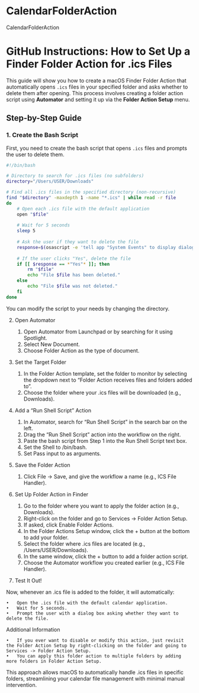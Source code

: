 # CalendarFolderAction
CalendarFolderAction

# GitHub Instructions: How to Set Up a Finder Folder Action for .ics Files

This guide will show you how to create a macOS Finder Folder Action that automatically opens `.ics` files in your specified folder and asks whether to delete them after opening. This process involves creating a folder action script using **Automator** and setting it up via the **Folder Action Setup** menu.

## Step-by-Step Guide

### 1. Create the Bash Script

First, you need to create the bash script that opens `.ics` files and prompts the user to delete them.

```bash
#!/bin/bash

# Directory to search for .ics files (no subfolders)
directory="/Users/USER/Downloads"

# Find all .ics files in the specified directory (non-recursive)
find "$directory" -maxdepth 1 -name "*.ics" | while read -r file
do
    # Open each .ics file with the default application
    open "$file"
    
    # Wait for 5 seconds
    sleep 5
    
    # Ask the user if they want to delete the file
    response=$(osascript -e 'tell app "System Events" to display dialog "Do you want to delete the file '"$file"'?" buttons {"Yes", "No"} default button "No"')
    
    # If the user clicks "Yes", delete the file
    if [[ $response == *"Yes"* ]]; then
        rm "$file"
        echo "File $file has been deleted."
    else
        echo "File $file was not deleted."
    fi
done

```
You can modify the script to your needs by changing the directory.

2. Open Automator

	1.	Open Automator from Launchpad or by searching for it using Spotlight.
	2.	Select New Document.
	3.	Choose Folder Action as the type of document.

3. Set the Target Folder

	1.	In the Folder Action template, set the folder to monitor by selecting the dropdown next to “Folder Action receives files and folders added to”.
	2.	Choose the folder where your .ics files will be downloaded (e.g., Downloads).

4. Add a “Run Shell Script” Action

	1.	In Automator, search for “Run Shell Script” in the search bar on the left.
	2.	Drag the “Run Shell Script” action into the workflow on the right.
	3.	Paste the bash script from Step 1 into the Run Shell Script text box.
	4.	Set the Shell to /bin/bash.
	5.	Set Pass input to as arguments.

5. Save the Folder Action

	1.	Click File -> Save, and give the workflow a name (e.g., ICS File Handler).

6. Set Up Folder Action in Finder

	1.	Go to the folder where you want to apply the folder action (e.g., Downloads).
	2.	Right-click on the folder and go to Services -> Folder Action Setup.
	3.	If asked, click Enable Folder Actions.
	4.	In the Folder Actions Setup window, click the + button at the bottom to add your folder.
	5.	Select the folder where .ics files are located (e.g., /Users/USER/Downloads).
	6.	In the same window, click the + button to add a folder action script.
	7.	Choose the Automator workflow you created earlier (e.g., ICS File Handler).

7. Test It Out!

Now, whenever an .ics file is added to the folder, it will automatically:

	•	Open the .ics file with the default calendar application.
	•	Wait for 5 seconds.
	•	Prompt the user with a dialog box asking whether they want to delete the file.

Additional Information

	•	If you ever want to disable or modify this action, just revisit the Folder Action Setup by right-clicking on the folder and going to Services -> Folder Action Setup.
	•	You can apply this folder action to multiple folders by adding more folders in Folder Action Setup.

This approach allows macOS to automatically handle .ics files in specific folders, streamlining your calendar file management with minimal manual intervention.





